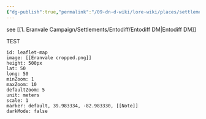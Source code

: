 ```yaml
---
{"dg-publish":true,"permalink":"/09-dn-d-wiki/lore-wiki/places/settlements/eranvale/entodiff/","tags":["settlement","city","Entodiff"]}
---
```


see [[1. Eranvale Campaign/Settlements/Entodiff/Entodiff DM\|Entodiff DM]]

TEST

```leaflet
id: leaflet-map
image: [[Eranvale cropped.png]]
height: 500px
lat: 50
long: 50
minZoom: 1
maxZoom: 10
defaultZoom: 5
unit: meters
scale: 1
marker: default, 39.983334, -82.983330, [[Note]]
darkMode: false
```

